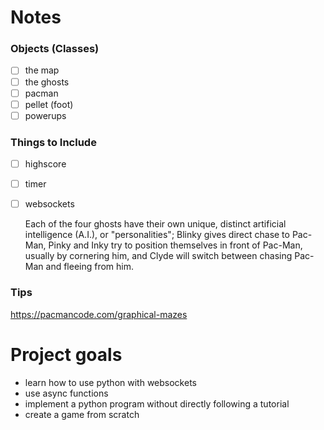 # Notes
### Objects (Classes)
- [ ] the map
- [ ] the ghosts
- [ ] pacman
- [ ] pellet (foot)
- [ ] powerups

### Things to Include
- [ ] highscore
- [ ] timer
- [ ] websockets


    Each of the four ghosts have their own unique, distinct artificial intelligence (A.I.), or "personalities"; 
    Blinky gives direct chase to Pac-Man,
    Pinky and Inky try to position themselves in front of Pac-Man, usually by cornering him, 
    and Clyde will switch between chasing Pac-Man and fleeing from him.

### Tips
https://pacmancode.com/graphical-mazes


# Project goals
- learn how to use python with websockets
- use async functions
- implement a python program without directly following a tutorial
- create a game from scratch 